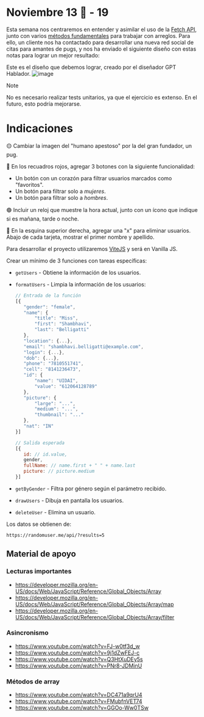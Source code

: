 # Noviembre 13 🎂 - 19

Esta semana nos centraremos en entender y asimilar el uso de la [Fetch API](https://developer.mozilla.org/en-US/docs/Web/API/Fetch_API), junto con varios [métodos fundamentales](https://developer.mozilla.org/es/docs/Web/JavaScript/Reference/Global_Objects/Array) para trabajar con arreglos. Para ello, un cliente nos ha contactado para desarrollar una nueva red social de citas para amantes de pugs, y nos ha enviado el siguiente diseño con estas notas para lograr un mejor resultado:

Este es el diseño que debemos lograr, creado por el diseñador GPT Hablador.
![image](https://github.com/user-attachments/assets/e53c7999-781b-4fc6-92c8-991f4ef6fd9d)

> [!NOTE]  
> No es necesario realizar tests unitarios, ya que el ejercicio es extenso. En el futuro, esto podría mejorarse.

# Indicaciones
🟡 Cambiar la imagen del "humano apestoso" por la del gran fundador, un pug.

🔴 En los recuadros rojos, agregar 3 botones con la siguiente funcionalidad:
   - Un botón con un corazón para filtrar usuarios marcados como "favoritos".
   - Un botón para filtrar solo a *mujeres*.
   - Un botón para filtrar solo a *hombres*.

🟢 Incluir un reloj que muestre la hora actual, junto con un ícono que indique si es mañana, tarde o noche.

🔵 En la esquina superior derecha, agregar una "x" para eliminar usuarios. Abajo de cada tarjeta, mostrar el primer nombre y apellido.

Para desarrollar el proyecto utilizaremos [ViteJS](https://vite.dev/) y será en Vanilla JS.

Crear un mínimo de 3 funciones con tareas específicas:
- `getUsers` - Obtiene la información de los usuarios.
- `formatUsers` - Limpia la información de los usuarios:
   ```js
   // Entrada de la función
   [{
      "gender": "female",
      "name": {
          "title": "Miss",
          "first": "Shambhavi",
          "last": "Belligatti"
      },
      "location": {...},
      "email": "shambhavi.belligatti@example.com",
      "login": {...},
      "dob": {...},
      "phone": "7810551741",
      "cell": "8141236473",
      "id": {
          "name": "UIDAI",
          "value": "612064128789"
      },
      "picture": {
          "large": "...",
          "medium": "...",
          "thumbnail": "..."
      },
      "nat": "IN"
   }]

   // Salida esperada
   [{
      id: // id.value,
      gender,
      fullName: // name.first + " " + name.last
      picture: // picture.medium
   }]
   ```

- `getByGender` - Filtra por género según el parámetro recibido.
- `drawUsers` - Dibuja en pantalla los usuarios.
- `deleteUser` - Elimina un usuario.

Los datos se obtienen de:
```text
https://randomuser.me/api/?results=5
```

## Material de apoyo

### Lecturas importantes
- https://developer.mozilla.org/en-US/docs/Web/JavaScript/Reference/Global_Objects/Array
- https://developer.mozilla.org/en-US/docs/Web/JavaScript/Reference/Global_Objects/Array/map
- https://developer.mozilla.org/en-US/docs/Web/JavaScript/Reference/Global_Objects/Array/filter

### Asincronismo
- https://www.youtube.com/watch?v=FJ-w0tf3d_w
- https://www.youtube.com/watch?v=9j1dZwFEJ-c
- https://www.youtube.com/watch?v=Q3HtXuDEy5s
- https://www.youtube.com/watch?v=PNr8-JDMinU

### Métodos de array
- https://www.youtube.com/watch?v=DC471a9qrU4
- https://www.youtube.com/watch?v=FMubfnVET74
- https://www.youtube.com/watch?v=GGOo-Ww0TSw
